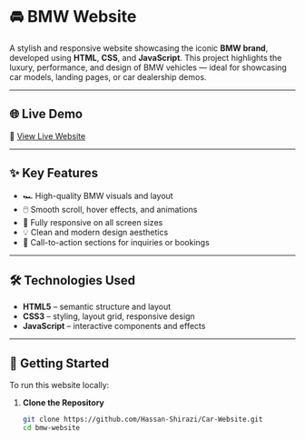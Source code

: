 # 🚘 BMW Website

A stylish and responsive website showcasing the iconic **BMW brand**, developed using **HTML**, **CSS**, and **JavaScript**. This project highlights the luxury, performance, and design of BMW vehicles — ideal for showcasing car models, landing pages, or car dealership demos.

---

## 🌐 Live Demo

🔗 [View Live Website](https://hassan-shirazi.github.io/Car-Website/)  


---

## ✨ Key Features

- 🏎️ High-quality BMW visuals and layout
- 🖱️ Smooth scroll, hover effects, and animations
- 📱 Fully responsive on all screen sizes
- 💡 Clean and modern design aesthetics
- 🎯 Call-to-action sections for inquiries or bookings

---

## 🛠️ Technologies Used

- **HTML5** – semantic structure and layout  
- **CSS3** – styling, layout grid, responsive design  
- **JavaScript** – interactive components and effects  

---

## 🚀 Getting Started

To run this website locally:

1. **Clone the Repository**
   ```bash
   git clone https://github.com/Hassan-Shirazi/Car-Website.git
   cd bmw-website
